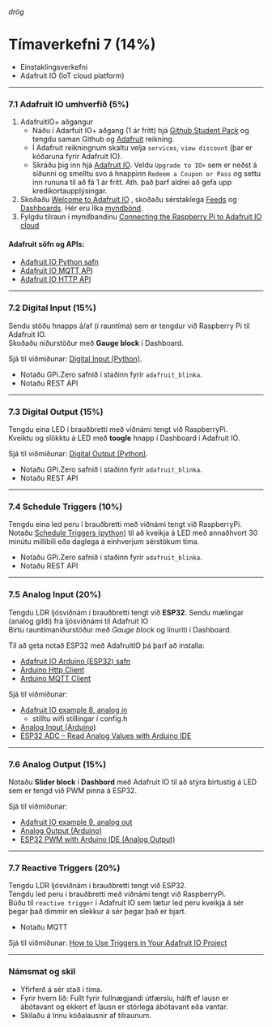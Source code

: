 
_drög_

# Tímaverkefni 7 (14%)

- Einstaklingsverkefni
- Adafruit IO (IoT cloud platform)

---

### 7.1 Adafruit IO umhverfið (5%)
1. AdafruitIO+ aðgangur
   - Náðu í Adarfuit IO+ aðgang (1 ár frítt) hjá [Github Student Pack](https://education.github.com/pack) og tengdu saman Github og [Adafruit](https://www.adafruit.com/) reikning.
   - Í Adafruit reikningnum skaltu velja `services`, `view discount` (þar er kóðaruna fyrir Adafruit IO).
   - Skráðu þig inn hjá [Adafruit IO](https://io.adafruit.com/). Veldu `Upgrade to IO+` sem er neðst á síðunni og smelltu svo á hnappinn `Redeem a Coupon or Pass` og settu inn rununa til að fá 1 ár frítt. Ath. það þarf aldrei að gefa upp kredikortaupplýsingar.
1. Skoðaðu [Welcome to Adafruit IO](https://learn.adafruit.com/welcome-to-adafruit-io) , skoðaðu sérstaklega [Feeds](https://learn.adafruit.com/adafruit-io-basics-feeds) og [Dashboards](https://learn.adafruit.com/adafruit-io-basics-dashboards). Hér eru líka [myndbönd](https://learn.adafruit.com/all-the-internet-of-things-episode-four-adafruit-io/how-adafruit-io-works).
1. Fylgdu tilraun í myndbandinu [Connecting the Raspberry Pi to Adafruit IO cloud](https://www.youtube.com/watch?v=IfzpoFGkmns)

#### Adafruit söfn og APIs:
   - [Adafruit IO Python safn](https://adafruit-io-python-client.readthedocs.io/en/latest/quickstart.html)  
   - [Adafruit IO MQTT API](https://io.adafruit.com/api/docs/mqtt.html#adafruit-io-mqtt-api)
   - [Adafruit IO HTTP API](https://io.adafruit.com/api/docs/#adafruit-io-http-api)
 
<!-- 
- [Python kóði með tutorials](https://github.com/adafruit/Adafruit_IO_Python/tree/master/examples/basics).
- AdafruitIO [forum](https://forums.adafruit.com/viewforum.php?f=56) og [discord](https://discord.com/invite/adafruit) 
-->

---

### 7.2 Digital Input (15%)
Sendu stöðu hnapps á/af (í rauntíma) sem er tengdur við Raspberry Pi til Adafruit IO. <br>
Skoðaðu niðurstöður með **Gauge block** í Dashboard. <br>

Sjá til viðmiðunar: [Digital Input (Python)](https://learn.adafruit.com/adafruit-io-basics-digital-input). 

- Notaðu GPi.Zero safnið í staðinn fyrir `adafruit_blinka`. 
- Notaðu REST API 

---

### 7.3 Digital Output (15%)
Tengdu eina LED í brauðbretti með viðnámi tengt við RaspberryPi. <br>
Kveiktu og slökktu á LED með **toogle** hnapp í Dashboard í Adafruit IO. <br>

Sjá til viðmiðunar: [Digital Output (Python)](https://learn.adafruit.com/adafruit-io-basics-digital-output). 

- Notaðu GPi.Zero safnið í staðinn fyrir `adafruit_blinka`. 
- Notaðu REST API 

---

### 7.4 Schedule Triggers (10%) 

Tengdu eina led peru í brauðbretti með viðnámi tengt við RaspberryPi. <br>
Notaðu [Schedule Triggers (python)](https://learn.adafruit.com/adafruit-io-basics-scheduled-triggers) til að kveikja á LED með annaðhvort 30 minútu millibili eða daglega á einhverjum sérstökum tíma.

- Notaðu GPi.Zero safnið í staðinn fyrir `adafruit_blinka`. 
- Notaðu REST API 

---

### 7.5 Analog Input (20%) 
Tengdu LDR ljósviðnám í brauðbretti tengt við **ESP32**. Sendu mælingar (analog gildi) frá ljósviðnámi til Adafruit IO <br>
Birtu rauntímaniðurstöður með _Gauge block_ og línuriti í Dashboard.  <br>

Til að geta notað ESP32 með AdafruitIO þá þarf að installa:
- [Adafruit IO Arduino (ESP32) safn](https://github.com/adafruit/Adafruit_IO_Arduino)
- [Arduino Http Client](https://github.com/arduino-libraries/ArduinoHttpClient)
- [Arduino MQTT Client](https://github.com/adafruit/Adafruit_MQTT_Library)

Sjá til viðmiðunar: 
- [Adafruit IO example 8, analog in](https://github.com/adafruit/Adafruit_IO_Arduino/tree/master/examples)
   - stilltu wifi stillingar í config.h 
- [Analog Input (Arduino)](https://learn.adafruit.com/adafruit-io-basics-analog-input) 
- [ESP32 ADC – Read Analog Values with Arduino IDE](https://randomnerdtutorials.com/esp32-adc-analog-read-arduino-ide/)

---

### 7.6 Analog Output (15%) 
Notaðu **Slider block** í **Dashbord** með Adafruit IO til að stýra birtustig á LED sem er tengd við PWM pinna á ESP32.  <!-- `(min value 0, max vale 1024)` -->

Sjá til viðmiðunar: 
- [Adafruit IO example 9, analog out](https://github.com/adafruit/Adafruit_IO_Arduino/tree/master/examples/adafruitio_09_analog_out)
- [Analog Output (Arduino)](https://learn.adafruit.com/adafruit-io-basics-analog-output)
- [ESP32 PWM with Arduino IDE (Analog Output)](https://randomnerdtutorials.com/esp32-pwm-arduino-ide/)


---


### 7.7 Reactive Triggers (20%) 

Tengdu LDR ljósviðnám í brauðbretti tengt við ESP32. <br>
Tengdu led peru í brauðbretti með viðnámi tengt við RaspberryPi. <br>
Búðu til `reactive trigger` í Adafruit IO sem lætur led peru kveikja á sér þegar það dimmir en slekkur á sér þegar það er bjart. <br>

- Notaðu MQTT

Sjá til viðmiðunar: [How to Use Triggers in Your Adafruit IO Project](https://www.digikey.com/en/maker/blogs/2019/how-to-use-triggers-in-your-adafruit-io-project)


---


### Námsmat og skil

- Yfirferð á sér stað í tíma.
- Fyrir hvern lið: Fullt fyrir fullnægjandi útfærslu, hálft ef lausn er ábótavant og ekkert ef lausn er stórlega ábótavant eða vantar.
- Skilaðu á Innu kóðalausnir af tilraunum.

